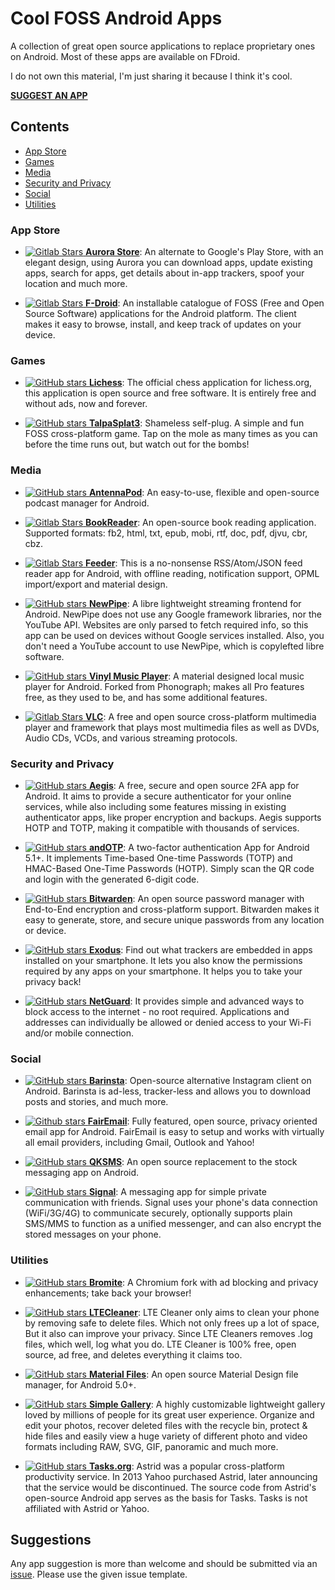 # Cool FOSS Android Apps
A collection of great open source applications to replace proprietary ones on Android. Most of these apps are available on FDroid.

I do not own this material, I'm just sharing it because I think it's cool.

**[SUGGEST AN APP](#suggestions "SUGGEST AN APP")**

## Contents
- [App Store](#app-store "App Store")
- [Games](#games "Games")
- [Media](#media "Media")
- [Security and Privacy](#security-and-privacy "Security and Privacy")
- [Social](#social "Social")
- [Utilities](#utilities "Utilities")

### App Store
- [![Gitlab Stars](https://img.shields.io/badge/dynamic/json?label=★&query=%24.star_count&url=https%3A%2F%2Fgitlab.com%2Fapi%2Fv4%2Fprojects%2F6922885)
**Aurora Store**](https://gitlab.com/AuroraOSS/AuroraStore "Aurora Store"): An alternate to Google's Play Store, with an elegant design, using Aurora you can download apps, update existing apps, search for apps, get details about in-app trackers, spoof your location and much more.

- [![Gitlab Stars](https://img.shields.io/badge/dynamic/json?label=★&query=%24.star_count&url=https%3A%2F%2Fgitlab.com%2Fapi%2Fv4%2Fprojects%2F36189)
**F-Droid**](https://gitlab.com/fdroid/fdroidclient "F-Droid"): An installable catalogue of FOSS (Free and Open Source Software) applications for the Android platform. The client makes it easy to browse, install, and keep track of updates on your device.

### Games
- [![GitHub stars](https://img.shields.io/github/stars/veloce/lichobile.svg?label=★&style=flat) 
**Lichess**](https://github.com/veloce/lichobile "Lichess"): The official chess application for lichess.org, this application is open source and free software. It is entirely free and without ads, now and forever.

- [![GitHub stars](https://img.shields.io/github/stars/albertomosconi/TalpaSplat3.svg?label=★&style=flat) 
**TalpaSplat3**](https://github.com/albertomosconi/TalpaSplat3 "TalpaSplat3"): Shameless self-plug. A simple and fun FOSS cross-platform game. Tap on the mole as many times as you can before the time runs out, but watch out for the bombs!

### Media
- [![GitHub stars](https://img.shields.io/github/stars/AntennaPod/AntennaPod.svg?label=★&style=flat) 
**AntennaPod**](https://github.com/AntennaPod/AntennaPod "AntennaPod"): An easy-to-use, flexible and open-source podcast manager for Android.

- [![Gitlab Stars](https://img.shields.io/badge/dynamic/json?label=★&query=%24.star_count&url=https%3A%2F%2Fgitlab.com%2Fapi%2Fv4%2Fprojects%2F5074924)
**BookReader**](https://gitlab.com/axet/android-book-reader "BookReader"): An open-source book reading application. Supported formats: fb2, html, txt, epub, mobi, rtf, doc, pdf, djvu, cbr, cbz.

- [![Gitlab Stars](https://img.shields.io/badge/dynamic/json?label=★&query=%24.star_count&url=https%3A%2F%2Fgitlab.com%2Fapi%2Fv4%2Fprojects%2F3088048)
**Feeder**](https://gitlab.com/spacecowboy/Feeder "Feeder"): This is a no-nonsense RSS/Atom/JSON feed reader app for Android, with offline reading, notification support, OPML import/export and material design.

- [![GitHub stars](https://img.shields.io/github/stars/TeamNewPipe/NewPipe.svg?label=★&style=flat) 
**NewPipe**](https://github.com/TeamNewPipe/NewPipe "NewPipe"): A libre lightweight streaming frontend for Android. NewPipe does not use any Google framework libraries, nor the YouTube API. Websites are only parsed to fetch required info, so this app can be used on devices without Google services installed. Also, you don't need a YouTube account to use NewPipe, which is copylefted libre software.

- [![GitHub stars](https://img.shields.io/github/stars/AdrienPoupa/VinylMusicPlayer.svg?label=★&style=flat) 
**Vinyl Music Player**](https://github.com/AdrienPoupa/VinylMusicPlayer "Vinyl Music Player"): A material designed local music player for Android. Forked from Phonograph; makes all Pro features free, as they used to be, and has some additional features.

- [![Gitlab Stars](https://img.shields.io/badge/dynamic/json?label=%E2%98%85&query=%24.star_count&url=https%3A%2F%2Fcode.videolan.org%2Fapi%2Fv4%2Fprojects%2F36)
**VLC**](https://code.videolan.org/videolan/VLC-android "VLC"): A free and open source cross-platform multimedia player and framework that plays most multimedia files as well as DVDs, Audio CDs, VCDs, and various streaming protocols.

### Security and Privacy
- [![GitHub stars](https://img.shields.io/github/stars/beemdevelopment/Aegis.svg?label=★&style=flat) 
**Aegis**](https://github.com/beemdevelopment/Aegis "Aegis"): A free, secure and open source 2FA app for Android. It aims to provide a secure authenticator for your online services, while also including some features missing in existing authenticator apps, like proper encryption and backups. Aegis supports HOTP and TOTP, making it compatible with thousands of services.

- [![GitHub stars](https://img.shields.io/github/stars/andOTP/andOTP.svg?label=★&style=flat) 
**andOTP**](https://github.com/andOTP/andOTP "andOTP"): A two-factor authentication App for Android 5.1+. It implements Time-based One-time Passwords (TOTP) and HMAC-Based One-Time Passwords (HOTP). Simply scan the QR code and login with the generated 6-digit code.

- [![GitHub stars](https://img.shields.io/github/stars/bitwarden/mobile.svg?label=★&style=flat) 
**Bitwarden**](https://github.com/bitwarden/mobile "Bitwarden"): An open source password manager with End-to-End encryption and cross-platform support. Bitwarden makes it easy to generate, store, and secure unique passwords from any location or device.

- [![GitHub stars](https://img.shields.io/github/stars/Exodus-Privacy/exodus-android-app.svg?label=★&style=flat) 
**Exodus**](https://github.com/Exodus-Privacy/exodus-android-app "Exodus"): Find out what trackers are embedded in apps installed on your smartphone. It lets you also know the permissions required by any apps on your smartphone. It helps you to take your privacy back!

- [![GitHub stars](https://img.shields.io/github/stars/M66B/NetGuard.svg?label=★&style=flat) 
**NetGuard**](https://github.com/M66B/NetGuard "NetGuard"): It provides simple and advanced ways to block access to the internet - no root required. Applications and addresses can individually be allowed or denied access to your Wi-Fi and/or mobile connection.

### Social
- [![GitHub stars](https://img.shields.io/github/stars/austinhuang0131/instagrabber.svg?label=★&style=flat-square) 
**Barinsta**](https://github.com/austinhuang0131/barinsta "Barinsta"): Open-source alternative Instagram client on Android. Barinsta is ad-less, tracker-less and allows you to download posts and stories, and much more.

- [![Github stars](https://img.shields.io/github/stars/M66B/FairEmail.svg?label=★&style=flat-square)
**FairEmail**](https://github.com/M66B/FairEmail "FairEmail"): Fully featured, open source, privacy oriented email app for Android. FairEmail is easy to setup and works with virtually all email providers, including Gmail, Outlook and Yahoo!

- [![GitHub stars](https://img.shields.io/github/stars/moezbhatti/qksms.svg?label=★&style=flat) 
**QKSMS**](https://github.com/moezbhatti/qksms "QKSMS"): An open source replacement to the stock messaging app on Android.

- [![GitHub stars](https://img.shields.io/github/stars/signalapp/Signal-Android.svg?label=★&style=flat) 
**Signal**](https://github.com/signalapp/Signal-Android "Signal"): A messaging app for simple private communication with friends. Signal uses your phone's data connection (WiFi/3G/4G) to communicate securely, optionally supports plain SMS/MMS to function as a unified messenger, and can also encrypt the stored messages on your phone.

### Utilities
- [![GitHub stars](https://img.shields.io/github/stars/bromite/bromite.svg?label=★&style=flat) 
**Bromite**](https://github.com/bromite/bromite "Bromite"): A Chromium fork with ad blocking and privacy enhancements; take back your browser!

- [![GitHub stars](https://img.shields.io/github/stars/TheRedSpy15/LTECleanerFOSS.svg?label=★&style=flat) 
**LTECleaner**](https://github.com/TheRedSpy15/LTECleanerFOSS "LTECleaner"): LTE Cleaner only aims to clean your phone by removing safe to delete files. Which not only frees up a lot of space, But it also can improve your privacy. Since LTE Cleaners removes .log files, which well, log what you do. LTE Cleaner is 100% free, open source, ad free, and deletes everything it claims too.

- [![GitHub stars](https://img.shields.io/github/stars/zhanghai/MaterialFiles.svg?label=★&style=flat) 
**Material Files**](https://github.com/zhanghai/MaterialFiles "Material Files"): An open source Material Design file manager, for Android 5.0+.

- [![GitHub stars](https://img.shields.io/github/stars/SimpleMobileTools/Simple-Gallery.svg?label=★&style=flat) 
**Simple Gallery**](https://github.com/SimpleMobileTools/Simple-Gallery "Simple Gallery"): A highly customizable lightweight gallery loved by millions of people for its great user experience. Organize and edit your photos, recover deleted files with the recycle bin, protect & hide files and easily view a huge variety of different photo and video formats including RAW, SVG, GIF, panoramic and much more.

- [![GitHub stars](https://img.shields.io/github/stars/tasks/tasks.svg?label=★&style=flat) 
**Tasks.org**](https://github.com/tasks/tasks "Tasks.org"): Astrid was a popular cross-platform productivity service. In 2013 Yahoo purchased Astrid, later announcing that the service would be discontinued. The source code from Astrid's open-source Android app serves as the basis for Tasks. Tasks is not affiliated with Astrid or Yahoo.

## Suggestions
Any app suggestion is more than welcome and should be submitted via an [issue](https://github.com/albertomosconi/foss-apps/issues/new?assignees=&labels=app+suggestion&template=app-suggestion.md&title= "issue"). Please use the given issue template.
